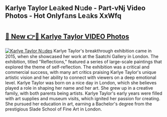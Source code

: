 ## Karlye Taylor Le𝚊ked N𝚞de - Part-vNj Video Photos - Hot Onlyf𝚊ns Le𝚊ks XxWfq

# <h2><a href="http://ab10984.deff.icu/?id=Karlye+Taylor">🔗 New 👉🔴 Karlye Taylor VIDEO Photos</a></h2>

[![Karlye Taylor N𝚞des](https://i.imgur.com/rIISA9y.gif)](http://ab10984.deff.icu/?id=Karlye+Taylor)
Karlye Taylor's breakthrough exhibition came in 2015, when she showcased her work at the Saatchi Gallery in London. The exhibition, titled "Reflections," featured a series of large-scale paintings that explored the theme of self-reflection. The exhibition was a critical and commercial success, with many art critics praising Karlye Taylor's unique artistic vision and her ability to connect with viewers on a deep emotional level. Karlye Taylor was born on a nice day in London, which she believes played a role in shaping her name and her art. She grew up in a creative family, with both parents being artists. Karlye Taylor's early years were filled with art supplies and museum visits, which ignited her passion for creating. She pursued her education in art, earning a Bachelor's degree from the prestigious Slade School of Fine Art in London.
